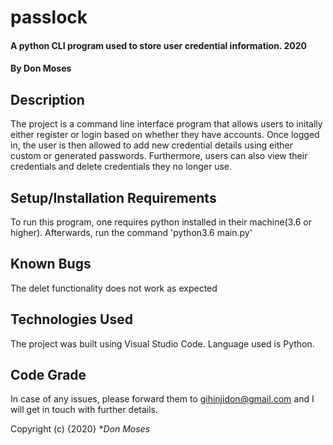 # passlock
#### A python CLI program used to store user credential information. 2020
#### By Don Moses
## Description
The project is a command line interface program that allows users to initally either register or login based on whether they have accounts. Once logged in, the user is then allowed to add new credential details using either custom or generated passwords. Furthermore, users can also view their credentials and delete credentials they no longer use.

## Setup/Installation Requirements
To run this program, one requires python installed in their machine(3.6 or higher). Afterwards, run the command 'python3.6 main.py'
## Known Bugs
The delet functionality does not work as expected
## Technologies Used
The project was built using Visual Studio Code. Language used is Python.
## Code Grade

In case of any issues, please forward them to gihinjidon@gmail.com and I will get in touch with further details.

Copyright (c) {2020} **Don Moses*
